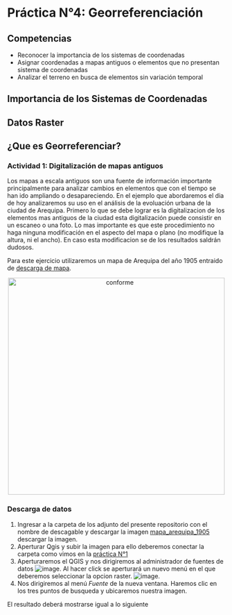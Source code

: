 # Práctica N°4: Georreferenciación

## Competencias 
* Reconocer la importancia de los sistemas de coordenadas
* Asignar coordenadas a mapas antiguos o elementos que no presentan sistema de coordenadas
* Analizar el terreno en busca de elementos sin variación temporal

## Importancia de los Sistemas de Coordenadas

## Datos Raster 

## ¿Que es Georreferenciar?



### Actividad 1: Digitalización de mapas antiguos

Los mapas a escala antiguos son una fuente de información importante principalmente para analizar cambios en elementos que con el tiempo se han ido ampliando o desapareciendo. En el ejemplo que abordaremos el dia de hoy analizaremos su uso en el análisis de la evoluación urbana de la ciudad de Arequipa. 
Primero lo que se debe lograr es la digitalizacion de los elementos mas antiguos de la ciudad esta digitalización puede consistir en un escaneo o una foto. Lo mas importante es que este procedimiento no haga ninguna modificación en el aspecto del mapa o plano (no modifique la altura, ni el ancho). En caso esta modificacion se de los resultados saldrán dudosos. 

Para este ejercicio utilizaremos un mapa de Arequipa del año 1905 entraido de [descarga de mapa](https://www.facebook.com/photo/?fbid=1542811802691634&set=a.1542810076025140). 

<p align="center">
<img  src = "https://github.com/RealGuyab/GIS2025/blob/main/Pr%C3%A1cticas/Practica_4/descargables/13179090_1542811802691634_3376389682594004797_n.jpg" alt="conforme" width=500>

### Descarga de datos

1. Ingresar a la carpeta de los adjunto del presente repositorio con el nombre de descagable y descargar la imagen [mapa_arequipa_1905](https://github.com/RealGuyab/GIS2025/blob/main/Pr%C3%A1cticas/Practica_4/descargables/mapa_arequipa_1905.jpg) descargar la imagen.
2. Aperturar Qgis y subir la imagen para ello deberemos conectar la carpeta como vimos en la [práctica N°1](https://github.com/RealGuyab/GIS2025/tree/main/Pr%C3%A1cticas/Practica_1)
3. Aperturaremos el QGIS y nos dirigiremos al administrador de fuentes de datos ![image](https://github.com/user-attachments/assets/bf3b5db7-3755-4d14-adb1-aeb5b393eaa8). Al hacer click se aperturará un nuevo menú en el que deberemos seleccionar la opcion raster. ![image](https://github.com/user-attachments/assets/20e6fcd4-bf03-45e9-a51e-186b134fe730).
4. Nos dirigiremos al menú *Fuente* de la nueva ventana. Haremos clic en los tres puntos de busqueda y ubicaremos nuestra imagen.

El resultado deberá mostrarse igual a lo siguiente 




